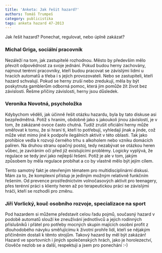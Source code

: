 ```yaml
---
title: 'Anketa: Jak řešit hazard?'
authors: Tomáš Trumpeš
category: publicistika
tags: anketa hazard 47-2013
---
```


Jak řešit hazard? Ponechat, regulovat, nebo úplně zakázat?

### Michal Griga, sociální pracovník

Nezáleží na tom, jak zastupitelé rozhodnou. Město by především mělo převzít odpovědnost za svoje jednání. Pokud budou herny zachovány, najmout terénní pracovníky, kteří budou pracovat se závislými lidmi u hracích automatů a třeba i s jejich provozovateli. Nebo se zastupiteli, kteří hazard schvalují. Pokud se herny zruší nebo zredukují, měla by být poskytnuta gamblerům odborná pomoc, která jim pomůže žít život bez závislosti. Řešme příčiny závislosti, herny jsou důsledek.

### Veronika Novotná, psycholožka

Kdybychom věděli, jak účinně řešit otázku hazardu, byla by tato diskuse asi bezpředmětná. Potíž s hraním, obdobně jako s jakoukoli jinou závislostí, je v tom, že zakázané ovoce často chutná. Tudíž zrušit oficiální herny může směřovat k tomu, že si hraní ti, kteří to potřebují, vyhledají jinak a jinde, což může vést mimo jiné k podpoře ilegálních aktivit v této oblasti. Tak jako prohibice vedla k rozvoji černého trhu s alkoholem nebo vzniku domácích palíren. Na druhou stranu opačný postoj, tedy nezabývat se otázkou heren vůbec, je zavíráním očí před již existujícími problémy. Logicky vyplývá, že regulace se tedy jeví jako nejlepší řešení. Potíž je ale v tom, jakým způsobem by měla regulace probíhat a co by vlastně mělo být jejím cílem.

Tento samotný fakt je otevřeným tématem pro multidisciplinární diskusi. Mám za to, že komplexní přístup je jediným možným relativně funkčním řešením. Od prevence prostřednictvím volnočasových aktivit pro teenagery, přes terénní práci s klienty heren až po terapeutickou práci se závislými hráči, kteří se rozhodli pro změnu.

### Jiří Vorlický, kouč osobního rozvoje, specializace na sport

Pod hazardem si můžeme představit celou řadu pojmů, současný hazard v podobě automatů slouží ke zneužívání jednotlivců a jejich rodinných příslušníků i přátel pro potřeby mocných skupin majících osobní profit z dlouhodobého návyku směřujícímu k životní prohře lidí, kteří se nějakým přičiněním dostali k těmto strojům. Takový hazard by měl být zakázán! Hazard ve sportovních i jiných společenských hrách, jako je horolezectví, člověče nezlob se a další, respektuji a jsem pro ponechání :-)
